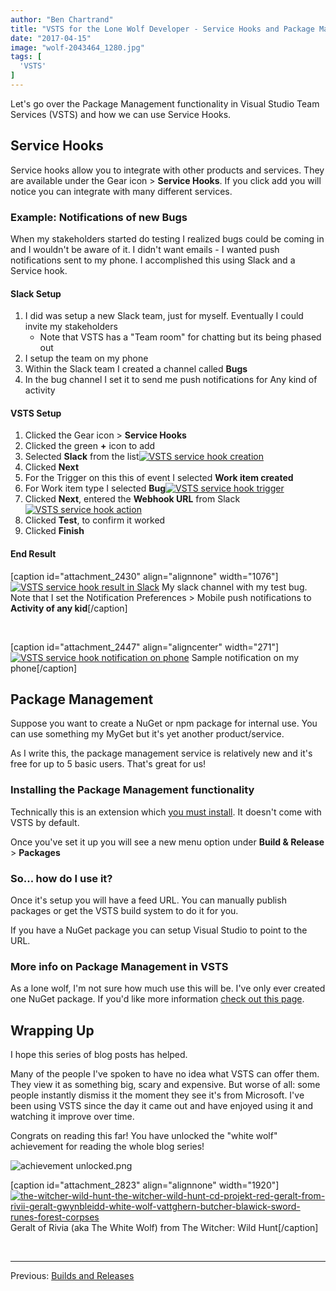 ```yaml
---
author: "Ben Chartrand"
title: "VSTS for the Lone Wolf Developer - Service Hooks and Package Management"
date: "2017-04-15"
image: "wolf-2043464_1280.jpg"
tags: [
  'VSTS'
]
---
```


Let's go over the Package Management functionality in Visual Studio Team Services (VSTS) and how we can use Service Hooks.

## Service Hooks

Service hooks allow you to integrate with other products and services. They are available under the Gear icon > **Service Hooks**. If you click add you will notice you can integrate with many different services.

### Example: Notifications of new Bugs

When my stakeholders started do testing I realized bugs could be coming in and I wouldn't be aware of it. I didn't want emails - I wanted push notifications sent to my phone. I accomplished this using Slack and a Service hook.

#### Slack Setup

1. I did was setup a new Slack team, just for myself. Eventually I could invite my stakeholders
    - Note that VSTS has a "Team room" for chatting but its being phased out
2. I setup the team on my phone
3. Within the Slack team I created a channel called **Bugs**
4. In the bug channel I set it to send me push notifications for Any kind of activity

#### VSTS Setup

1. Clicked the Gear icon > **Service Hooks**
2. Clicked the green **+** icon to add
3. Selected **Slack** from the list[![VSTS service hook creation](images/vsts-service-hook-creation.png)](https://liftcodeplay.files.wordpress.com/2017/04/vsts-service-hook-creation.png)
4. Clicked **Next**
5. For the Trigger on this this of event I selected **Work item created**
6. For Work item type I selected ****Bug****[![VSTS service hook trigger](images/vsts-service-hook-trigger.png)](https://liftcodeplay.files.wordpress.com/2017/04/vsts-service-hook-trigger.png)
7. Clicked **Next**, entered the **Webhook URL** from Slack[![VSTS service hook action](images/vsts-service-hook-action1.png)](https://liftcodeplay.files.wordpress.com/2017/04/vsts-service-hook-action1.png)
8. Clicked **Test**, to confirm it worked
9. Clicked **Finish**

#### End Result

\[caption id="attachment\_2430" align="alignnone" width="1076"\][![VSTS service hook result in Slack](images/vsts-service-hook-result-in-slack.png)](https://liftcodeplay.files.wordpress.com/2017/04/vsts-service-hook-result-in-slack.png) My slack channel with my test bug. Note that I set the Notification Preferences > Mobile push notifications to **Activity of any kid**\[/caption\]

 

\[caption id="attachment\_2447" align="aligncenter" width="271"\][![VSTS service hook notification on phone](https://liftcodeplay.files.wordpress.com/2017/04/vsts-service-hook-notification-on-phone1.png?w=271)](https://liftcodeplay.files.wordpress.com/2017/04/vsts-service-hook-notification-on-phone1.png) Sample notification on my phone\[/caption\]

## Package Management

Suppose you want to create a NuGet or npm package for internal use. You can use something my MyGet but it's yet another product/service.

As I write this, the package management service is relatively new and it's free for up to 5 basic users. That's great for us!

### Installing the Package Management functionality

Technically this is an extension which [you must install](https://marketplace.visualstudio.com/items?itemName=ms.feed&targetId=78a2590f-6695-40c6-b833-d323e531918d). It doesn't come with VSTS by default.

Once you've set it up you will see a new menu option under **Build & Release** > **Packages**

### So... how do I use it?

Once it's setup you will have a feed URL. You can manually publish packages or get the VSTS build system to do it for you.

If you have a NuGet package you can setup Visual Studio to point to the URL.

### More info on Package Management in VSTS

As a lone wolf, I'm not sure how much use this will be. I've only ever created one NuGet package. If you'd like more information [check out this page](https://www.visualstudio.com/team-services/package-management/).

## Wrapping Up

I hope this series of blog posts has helped.

Many of the people I've spoken to have no idea what VSTS can offer them. They view it as something big, scary and expensive. But worse of all: some people instantly dismiss it the moment they see it's from Microsoft. I've been using VSTS since the day it came out and have enjoyed using it and watching it improve over time.

Congrats on reading this far! You have unlocked the "white wolf" achievement for reading the whole blog series!

![achievement unlocked.png](images/achievement-unlocked.png)

\[caption id="attachment\_2823" align="alignnone" width="1920"\][![the-witcher-wild-hunt-the-witcher-wild-hunt-cd-projekt-red-geralt-from-rivii-geralt-gwynbleidd-white-wolf-vattghern-butcher-blawick-sword-runes-forest-corpses](images/the-witcher-wild-hunt-the-witcher-wild-hunt-cd-projekt-red-geralt-from-rivii-geralt-gwynbleidd-white-wolf-vattghern-butcher-blawick-sword-runes-forest-corpses.jpg)](https://liftcodeplay.files.wordpress.com/2017/04/the-witcher-wild-hunt-the-witcher-wild-hunt-cd-projekt-red-geralt-from-rivii-geralt-gwynbleidd-white-wolf-vattghern-butcher-blawick-sword-runes-forest-corpses.jpg) Geralt of Rivia (aka The White Wolf) from The Witcher: Wild Hunt\[/caption\]

 

* * *

Previous: [Builds and Releases](http://liftcodeplay.com/2017/04/16/vsts-for-the-lone-wolf-developer-builds-and-releases/)
